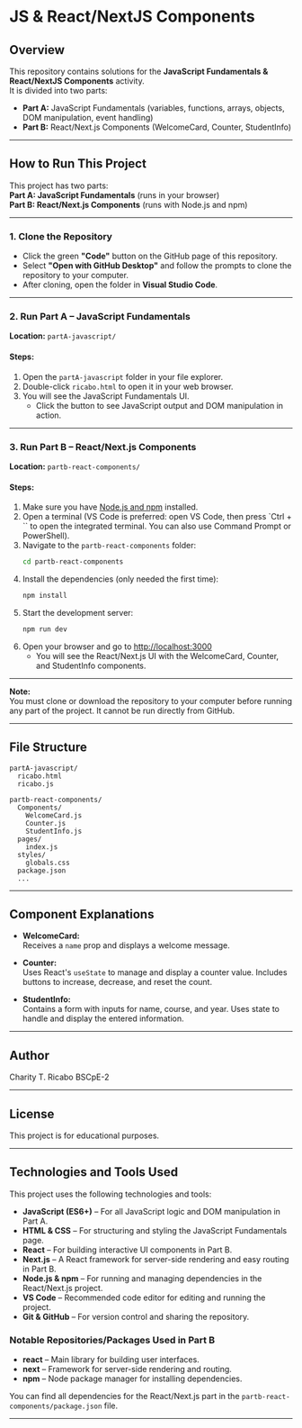 # JS & React/NextJS Components

## Overview

This repository contains solutions for the **JavaScript Fundamentals & React/NextJS Components** activity.  
It is divided into two parts:

- **Part A:** JavaScript Fundamentals (variables, functions, arrays, objects, DOM manipulation, event handling)
- **Part B:** React/Next.js Components (WelcomeCard, Counter, StudentInfo)

---

## How to Run This Project

This project has two parts:  
**Part A: JavaScript Fundamentals** (runs in your browser)  
**Part B: React/Next.js Components** (runs with Node.js and npm)

---

### 1. Clone the Repository

- Click the green **"Code"** button on the GitHub page of this repository.
- Select **"Open with GitHub Desktop"** and follow the prompts to clone the repository to your computer.
- After cloning, open the folder in **Visual Studio Code**.

---

### 2. Run Part A – JavaScript Fundamentals

**Location:** `partA-javascript/`

#### Steps:
1. Open the `partA-javascript` folder in your file explorer.
2. Double-click `ricabo.html` to open it in your web browser.
3. You will see the JavaScript Fundamentals UI.
   - Click the button to see JavaScript output and DOM manipulation in action.

---

### 3. Run Part B – React/Next.js Components

**Location:** `partb-react-components/`

#### Steps:
1. Make sure you have [Node.js and npm](https://nodejs.org/) installed.
2. Open a terminal (VS Code is preferred: open VS Code, then press `Ctrl + \`` to open the integrated terminal. You can also use Command Prompt or PowerShell).
3. Navigate to the `partb-react-components` folder:
   ```sh
   cd partb-react-components
   ```
4. Install the dependencies (only needed the first time):
   ```sh
   npm install
   ```
5. Start the development server:
   ```sh
   npm run dev
   ```
6. Open your browser and go to [http://localhost:3000](http://localhost:3000)
   - You will see the React/Next.js UI with the WelcomeCard, Counter, and StudentInfo components.

---

**Note:**  
You must clone or download the repository to your computer before running any part of the project. It cannot be run directly from GitHub.

---

## File Structure

```
partA-javascript/
  ricabo.html
  ricabo.js

partb-react-components/
  Components/
    WelcomeCard.js
    Counter.js
    StudentInfo.js
  pages/
    index.js
  styles/
    globals.css
  package.json
  ...
```

---

## Component Explanations

- **WelcomeCard:**  
  Receives a `name` prop and displays a welcome message.

- **Counter:**  
  Uses React's `useState` to manage and display a counter value. Includes buttons to increase, decrease, and reset the count.

- **StudentInfo:**  
  Contains a form with inputs for name, course, and year. Uses state to handle and display the entered information.

---

## Author

Charity T. Ricabo
BSCpE-2

---

## License

This project is for educational purposes.

---

## Technologies and Tools Used

This project uses the following technologies and tools:

- **JavaScript (ES6+)** – For all JavaScript logic and DOM manipulation in Part A.
- **HTML & CSS** – For structuring and styling the JavaScript Fundamentals page.
- **React** – For building interactive UI components in Part B.
- **Next.js** – A React framework for server-side rendering and easy routing in Part B.
- **Node.js & npm** – For running and managing dependencies in the React/Next.js project.
- **VS Code** – Recommended code editor for editing and running the project.
- **Git & GitHub** – For version control and sharing the repository.

### Notable Repositories/Packages Used in Part B

- **react** – Main library for building user interfaces.
- **next** – Framework for server-side rendering and routing.
- **npm** – Node package manager for installing dependencies.

You can find all dependencies for the React/Next.js part in the `partb-react-components/package.json` file.

---

